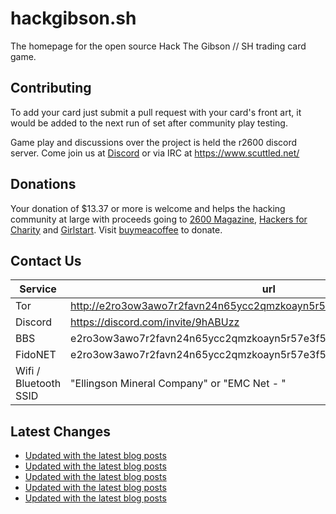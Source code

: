 # hackgibson.sh
The homepage for the open source Hack The Gibson // SH trading card game.


## Contributing

To add your card just submit a pull request with your card's front art, it would be added to the next run of set after community play testing.

Game play and discussions over the project is held the r2600 discord server. Come join us at [Discord](https://discord.com/invite/9hABUzz) or via IRC at https://www.scuttled.net/


## Donations

Your donation of $13.37 or more is welcome and helps the hacking community at large with proceeds going to [2600 Magazine](https://2600.com/), [Hackers for Charity](https://hackersforcharity.org) and [Girlstart](https://girlstart.org).  Visit [buymeacoffee](https://www.buymeacoffee.com/hackgibson.sh) to donate.


## Contact Us

Service | url
-|-
Tor | http://e2ro3ow3awo7r2favn24n65ycc2qmzkoayn5r57e3f56nvjwdcgg32ad.onion
Discord | https://discord.com/invite/9hABUzz
BBS | e2ro3ow3awo7r2favn24n65ycc2qmzkoayn5r57e3f56nvjwdcgg32ad.onion:23
FidoNET | e2ro3ow3awo7r2favn24n65ycc2qmzkoayn5r57e3f56nvjwdcgg32ad.onion:24554
Wifi / Bluetooth SSID | "Ellingson Mineral Company" or "EMC Net - <fidonet address>"

## Latest Changes
<!-- BLOG-POST-LIST:START -->
- [Updated with the latest blog posts](https://github.com/DFW2600/hackgibson.sh/commit/4e04c183b7a21fa32d6c7f8a5a53cdbb6c127528)
- [Updated with the latest blog posts](https://github.com/DFW2600/hackgibson.sh/commit/9c5d42c057d3994ab98005f8598eb0dbc852899e)
- [Updated with the latest blog posts](https://github.com/DFW2600/hackgibson.sh/commit/b4048b49f81fdfd8440a1293ae906ed01f224fcd)
- [Updated with the latest blog posts](https://github.com/DFW2600/hackgibson.sh/commit/b84fe8fb52f2e1b373cad00a8add377d97162681)
- [Updated with the latest blog posts](https://github.com/DFW2600/hackgibson.sh/commit/b717a804f1c41668d2ecdea9f586b3cf9239b85e)
<!-- BLOG-POST-LIST:END -->
